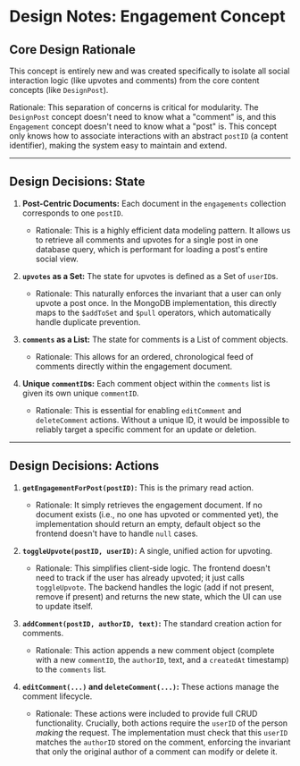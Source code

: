# Design Notes: Engagement Concept

## Core Design Rationale

This concept is entirely new and was created specifically to isolate all social interaction logic (like upvotes and comments) from the core content concepts (like `DesignPost`).

Rationale: This separation of concerns is critical for modularity. The `DesignPost` concept doesn't need to know what a "comment" is, and this `Engagement` concept doesn't need to know what a "post" is. This concept only knows how to associate interactions with an abstract `postID` (a content identifier), making the system easy to maintain and extend.

---

## Design Decisions: State

1.  **Post-Centric Documents:** Each document in the `engagements` collection corresponds to one `postID`.
    * Rationale: This is a highly efficient data modeling pattern. It allows us to retrieve all comments and upvotes for a single post in one database query, which is performant for loading a post's entire social view.

2.  **`upvotes` as a Set:** The state for upvotes is defined as a Set of `userID`s.
    * Rationale: This naturally enforces the invariant that a user can only upvote a post once. In the MongoDB implementation, this directly maps to the `$addToSet` and `$pull` operators, which automatically handle duplicate prevention.

3.  **`comments` as a List:** The state for comments is a List of comment objects.
    * Rationale: This allows for an ordered, chronological feed of comments directly within the engagement document.

4.  **Unique `commentID`s:** Each comment object within the `comments` list is given its own unique `commentID`.
    * Rationale: This is essential for enabling `editComment` and `deleteComment` actions. Without a unique ID, it would be impossible to reliably target a specific comment for an update or deletion.

---

## Design Decisions: Actions

1.  **`getEngagementForPost(postID)`:** This is the primary read action.
    * Rationale: It simply retrieves the engagement document. If no document exists (i.e., no one has upvoted or commented yet), the implementation should return an empty, default object so the frontend doesn't have to handle `null` cases.

2.  **`toggleUpvote(postID, userID)`:** A single, unified action for upvoting.
    * Rationale: This simplifies client-side logic. The frontend doesn't need to track if the user has already upvoted; it just calls `toggleUpvote`. The backend handles the logic (add if not present, remove if present) and returns the new state, which the UI can use to update itself.

3.  **`addComment(postID, authorID, text)`:** The standard creation action for comments.
    * Rationale: This action appends a new comment object (complete with a new `commentID`, the `authorID`, text, and a `createdAt` timestamp) to the `comments` list.

4.  **`editComment(...)` and `deleteComment(...)`:** These actions manage the comment lifecycle.
    * Rationale: These actions were included to provide full CRUD functionality. Crucially, both actions require the `userID` of the person *making* the request. The implementation must check that this `userID` matches the `authorID` stored on the comment, enforcing the invariant that only the original author of a comment can modify or delete it.